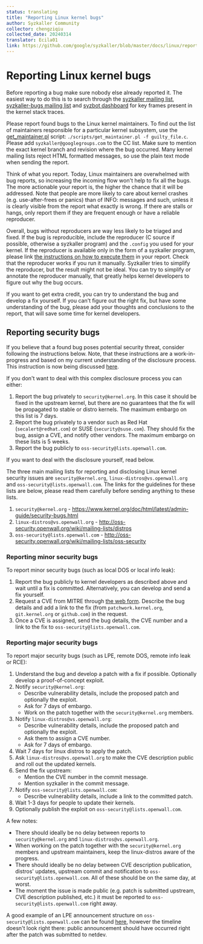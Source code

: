 ```yaml
---
status: translating
title: "Reporting Linux kernel bugs"
author: Syzkaller Community
collector: chengziqiu
collected_date: 20240314
translator: Ecila01
link: https://github.com/google/syzkaller/blob/master/docs/linux/reporting_kernel_bugs.md
---
```


# Reporting Linux kernel bugs

Before reporting a bug make sure nobody else already reported it. The easiest way to do this is to search through the [syzkaller mailing list](https://groups.google.com/forum/#!forum/syzkaller), [syzkaller-bugs mailing list](https://groups.google.com/forum/#!forum/syzkaller-bugs) and [syzbot dashboard](https://syzkaller.appspot.com/upstream) for key frames present in the kernel stack traces.

Please report found bugs to the Linux kernel maintainers.
To find out the list of maintainers responsible for a particular kernel subsystem, use the [get_maintainer.pl](https://github.com/torvalds/linux/blob/master/scripts/get_maintainer.pl) script: `./scripts/get_maintainer.pl -f guilty_file.c`. Please add `syzkaller@googlegroups.com` to the CC list.
Make sure to mention the exact kernel branch and revision where the bug occurred.
Many kernel mailing lists reject HTML formatted messages, so use the plain text mode when sending the report.

Think of what you report. Today, Linux maintainers are overwhelmed with bug reports, so increasing the incoming flow won't help to fix all the bugs.
The more actionable your report is, the higher the chance that it will be addressed.
Note that people are more likely to care about kernel crashes (e.g. use-after-frees or panics) than of INFO: messages and such, unless it is clearly visible from the report what exactly is wrong.
If there are stalls or hangs, only report them if they are frequent enough or have a reliable reproducer.

Overall, bugs without reproducers are way less likely to be triaged and fixed.
If the bug is reproducible, include the reproducer (C source if possible, otherwise a syzkaller program) and the `.config` you used for your kernel.
If the reproducer is available only in the form of a syzkaller program, please link [the instructions on how to execute them](/docs/executing_syzkaller_programs.md) in your report.
Check that the reproducer works if you run it manually.
Syzkaller tries to simplify the reproducer, but the result might not be ideal.
You can try to simplify or annotate the reproducer manually, that greatly helps kernel developers to figure out why the bug occurs.

If you want to get extra credit, you can try to understand the bug and develop a fix yourself.
If you can't figure out the right fix, but have some understanding of the bug, please add your thoughts and conclusions to the report, that will save some time for kernel developers.

## Reporting security bugs

If you believe that a found bug poses potential security threat, consider following the instructions below.
Note, that these instructions are a work-in-progress and based on my current understanding of the disclosure process.
This instruction is now being discussed [here](http://seclists.org/oss-sec/2017/q3/242).

If you don't want to deal with this complex disclosure process you can either:

1. Report the bug privately to `security@kernel.org`. In this case it should be fixed in the upstream kernel, but there are no guarantees that the fix will be propagated to stable or distro kernels. The maximum embargo on this list is 7 days.
2. Report the bug privately to a vendor such as Red Hat (`secalert@redhat.com`) or SUSE (`security@suse.com`). They should fix the bug, assign a CVE, and notify other vendors. The maximum embargo on these lists is 5 weeks.
3. Report the bug publicly to `oss-security@lists.openwall.com`.

If you want to deal with the disclosure yourself, read below.

The three main mailing lists for reporting and disclosing Linux kernel security issues are `security@kernel.org`, `linux-distros@vs.openwall.org` and `oss-security@lists.openwall.com`.
The links for the guidelines for these lists are below, please read them carefully before sending anything to these lists.

1. `security@kernel.org` - https://www.kernel.org/doc/html/latest/admin-guide/security-bugs.html
2. `linux-distros@vs.openwall.org` - http://oss-security.openwall.org/wiki/mailing-lists/distros
3. `oss-security@lists.openwall.com` - http://oss-security.openwall.org/wiki/mailing-lists/oss-security

### Reporting minor security bugs

To report minor security bugs (such as local DOS or local info leak):

1. Report the bug publicly to kernel developers as described above and wait until a fix is committed. Alternatively, you can develop and send a fix yourself.
2. Request a CVE from MITRE through [the web form](https://cveform.mitre.org/). Describe the bug details and add a link to the fix (from `patchwork.kernel.org`, `git.kernel.org` or `github.com`) in the request.
3. Once a CVE is assigned, send the bug details, the CVE number and a link to the fix to `oss-security@lists.openwall.com`.

### Reporting major security bugs

To report major security bugs (such as LPE, remote DOS, remote info leak or RCE):

1. Understand the bug and develop a patch with a fix if possible. Optionally develop a proof-of-concept exploit.
2. Notify `security@kernel.org`:
    * Describe vulnerability details, include the proposed patch and optionally the exploit.
    * Ask for 7 days of embargo.
    * Work on the patch together with the `security@kernel.org` members.
3. Notify `linux-distros@vs.openwall.org`:
    * Describe vulnerability details, include the proposed patch and optionally the exploit.
    * Ask them to assign a CVE number.
    * Ask for 7 days of embargo.
4. Wait 7 days for linux distros to apply the patch.
5. Ask `linux-distros@vs.openwall.org` to make the CVE description public and roll out the updated kernels.
6. Send the fix upstream:
    * Mention the CVE number in the commit message.
    * Mention syzkaller in the commit message.
7. Notify `oss-security@lists.openwall.com`:
    * Describe vulnerability details, include a link to the committed patch.
8. Wait 1-3 days for people to update their kernels.
9. Optionally publish the exploit on `oss-security@lists.openwall.com`.

A few notes:

* There should ideally be no delay between reports to `security@kernel.org` and `linux-distros@vs.openwall.org`.
* When working on the patch together with the `security@kernel.org` members and upstream maintainers, keep the linux-distros aware of the progress.
* There should ideally be no delay between CVE description publication, distros' updates, upstream commit and notification to `oss-security@lists.openwall.com`. All of these should be on the same day, at worst.
* The moment the issue is made public (e.g. patch is submitted upstream, CVE description published, etc.) it must be reported to `oss-security@lists.openwall.com` right away.

A good example of an LPE announcement structure on `oss-security@lists.openwall.com` can be found [here](http://seclists.org/oss-sec/2016/q4/607), however the timeline doesn't look right there: public announcement should have occurred right after the patch was submitted to netdev.
